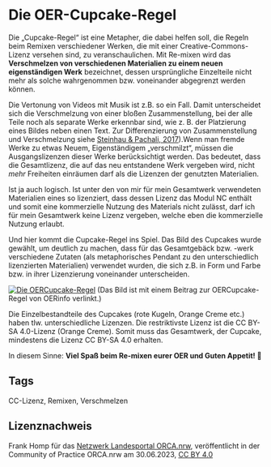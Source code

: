 
# Die OER-Cupcake-Regel
 
Die  „Cupcake-Regel“ ist eine Metapher, die dabei helfen soll, die Regeln  beim Remixen verschiedener Werken, die mit einer Creative-Commons-Lizenz  versehen sind, zu veranschaulichen. Mit Re-mixen wird das **Verschmelzen von verschiedenen Materialien zu einem neuen eigenständigen Werk** bezeichnet,  dessen ursprüngliche Einzelteile nicht mehr als solche wahrgenommen  bzw. voneinander abgegrenzt werden können. 

Die Vertonung von Videos mit  Musik ist z.B. so ein Fall. Damit unterscheidet sich die Verschmelzung  von einer bloßen Zusammenstellung, bei der alle Teile noch als separate  Werke erkennbar sind, wie z. B. der Platzierung eines Bildes neben einen  Text. Zur Differenzierung von Zusammenstellung und Verschmelzung siehe [Steinhau & Pachali, 2017](https://irights.info/artikel/kombinieren-bearbeiten-remixen-oer-richtig-verwenden/28560)).Wenn  man fremde Werke zu etwas Neuem, Eigenständigem „verschmilzt“, müssen  die Ausgangslizenzen dieser Werke berücksichtigt werden. Das bedeutet,  dass die Gesamtlizenz, die auf das neu entstandene Werk vergeben wird,  nicht *mehr* Freiheiten einräumen darf als die  Lizenzen der genutzten Materialien.
 
Ist ja auch logisch. Ist unter den von mir für mein Gesamtwerk  verwendeten Materialien eines so lizenziert, dass dessen Lizenz das  Modul NC enthält und somit eine kommerzielle Nutzung des Materials nicht  zulässt, darf ich für mein Gesamtwerk keine Lizenz  vergeben, welche  eben die kommerzielle Nutzung erlaubt.
 
Und hier kommt die Cupcake-Regel ins Spiel. Das Bild des Cupcakes  wurde gewählt, um deutlich zu machen, dass für das Gesamtgebäck bzw.  -werk verschiedene Zutaten (als metaphorisches Pendant zu den  unterschiedlich lizenzierten Materialien) verwendet wurden, die sich  z.B. in Form und Farbe bzw. in ihrer Lizenzierung voneinander  unterscheiden.

[![](https://open-educational-resources.de/wp-content/uploads/OERCupcake-Regel_CC0-Universell.jpg "Die OERCupcake-Regel")](https://open-educational-resources.de/die-oercupcake-regel/)
 (Das Bild ist mit einem Beitrag zur OERCupcake-Regel von OERinfo verlinkt.)
 
Die Einzelbestandteile des Cupcakes (rote Kugeln, Orange Creme etc.)  haben tlw. unterschiedliche Lizenzen. Die restriktivste Lizenz ist die  CC BY-SA 4.0-Lizenz (Orange Creme). Somit muss das Gesamtwerk, der  Cupcake, mindestens die Lizenz CC BY-SA 4.0 erhalten.
 
In diesem Sinne: **Viel Spaß beim Re-mixen eurer OER und Guten Appetit! 🧁**

## Tags
CC-Lizenz, Remixen, Verschmelzen
## Lizenznachweis
Frank Homp für das <a href="http://www.orca.nrw/ueber-uns/netzwerk" target="_blank">Netzwerk Landesportal ORCA.nrw</a>, veröffentlicht in der Community of Practice ORCA.nrw am 30.06.2023, <a href="https://creativecommons.org/licenses/by/4.0/" target="_blank">CC BY 4.0</a>

